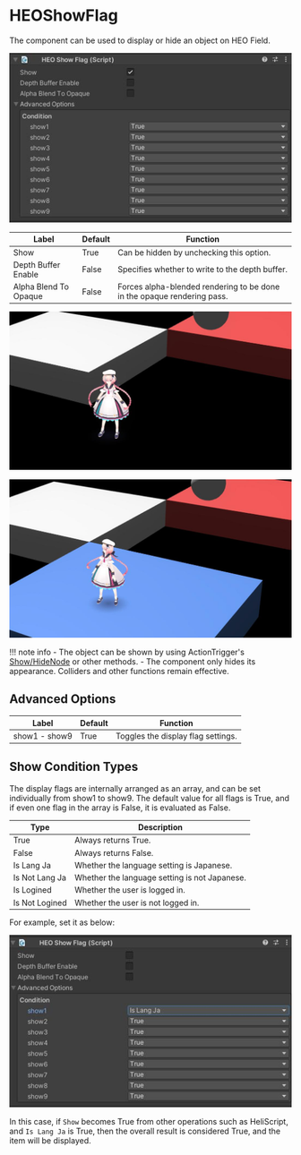 # HEOShowFlag

The component can be used to display or hide an object on HEO Field.

![HEOShowFlag](img/HEOShowFlag_01.jpg)

| Label | Default | Function |
| ---- | ---- | ---- |
| Show | True | Can be hidden by unchecking this option.|
| Depth Buffer Enable | False | Specifies whether to write to the depth buffer. |
| Alpha Blend To Opaque | False | Forces alpha-blended rendering to be done in the opaque rendering pass. |

![HEOShowFlag_HideField](img/HEOShowFlag_HideField.jpg)

![HEOShowFlag_ShowField](img/HEOShowFlag_ShowField.jpg)


!!! note info
    - The object can be shown by using ActionTrigger's [Show/HideNode](../Actions/Node/ShowHideNode.md) or other methods.
    - The component only hides its appearance. Colliders and other functions remain effective.

## Advanced Options

| Label | Default | Function |
| ---- | ---- | ---- |
| show1 - show9 | True | Toggles the display flag settings. |

## Show Condition Types

The display flags are internally arranged as an array, and can be set individually from show1 to show9.
The default value for all flags is True, and if even one flag in the array is False, it is evaluated as False.

| Type | Description |
| ---- | ---- |
| True | Always returns True. |
| False | Always returns False. |
| Is Lang Ja | Whether the language setting is Japanese. |
| Is Not Lang Ja | Whether the language setting is not Japanese. |
| Is Logined | Whether the user is logged in. |
| Is Not Logined | Whether the user is not logged in. |

For example, set it as below:

![HEOShowFlag](img/HEOShowFlag_02.jpg)

In this case, if `Show` becomes True from other operations such as HeliScript, and `Is Lang Ja` is True, then the overall result is considered True, and the item will be displayed.
